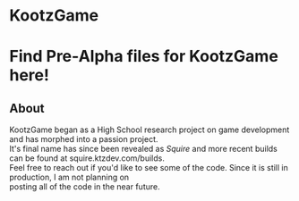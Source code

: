 # KootzGame
# Find Pre-Alpha files for KootzGame here!
## About
KootzGame began as a High School research project on game development and has morphed into a passion project. <br/>
It's final name has since been revealed as *Squire* and more recent builds can be found at squire.ktzdev.com/builds. <br/>
Feel free to reach out if you'd like to see some of the code. Since it is still in production, I am not planning on <br/>
posting all of the code in the near future.
